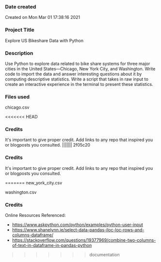 ### Date created
Created on Mon Mar 01 17:38:16 2021

### Project Title
Explore US Bikeshare Data with Python

### Description
Use Python to explore data related to bike share systems for three major cities in the United States—Chicago, New York City, and Washington. Write code to import the data and answer interesting questions about it by computing descriptive statistics. Write a script that takes in raw input to create an interactive experience in the terminal to present these statistics.

### Files used
chicago.csv

<<<<<<< HEAD
### Credits
It's important to give proper credit. Add links to any repo that inspired you or blogposts you consulted.
||||||| 2f05c20
### Credits
It's important to give proper credit. Add links to any repo that inspired you or blogposts you consulted.

=======
new_york_city.csv

washington.csv


### Credits
Online Resources Referenced:
- https://www.askpython.com/python/examples/python-user-input
- https://www.shanelynn.ie/select-data-pandas-iloc-loc-rows-and-columns-dataframe/
- https://stackoverflow.com/questions/19377969/combine-two-columns-of-text-in-dataframe-in-pandas-python
>>>>>>> documentation
